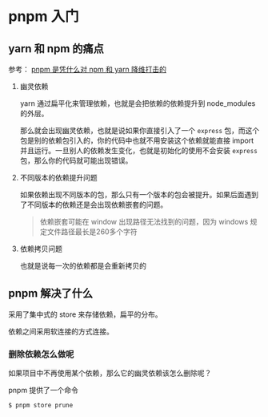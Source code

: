 # pnpm 入门

## yarn 和 npm 的痛点

参考： [pnpm 是凭什么对 npm 和 yarn 降维打击的](https://juejin.cn/post/7127295203177676837)

1. 幽灵依赖

   yarn 通过扁平化来管理依赖，也就是会把依赖的依赖提升到 node_modules 的外层。

   那么就会出现幽灵依赖，也就是说如果你直接引入了一个 `express` 包，而这个包是别的依赖包引入的，你的代码中也就不用安装这个依赖就能直接 import 并且运行。一旦别人的依赖发生变化，也就是初始化的使用不会安装 `express` 包，那么你的代码就可能出现错误。

2. 不同版本的依赖提升问题

   如果依赖出现不同版本的包，那么只有一个版本的包会被提升。如果后面遇到了不同版本的依赖还是会出现依赖嵌套的问题。

   > 依赖嵌套可能在 window 出现路径无法找到的问题，因为 windows 规定文件路径最长是260多个字符

3. 依赖拷贝问题

   也就是说每一次的依赖都是会重新拷贝的

## pnpm 解决了什么

采用了集中式的 store 来存储依赖，扁平的分布。

依赖之间采用软连接的方式连接。

### 删除依赖怎么做呢

如果项目中不再使用某个依赖，那么它的幽灵依赖该怎么删除呢？

pnpm 提供了一个命令

```bash
$ pnpm store prune
```

